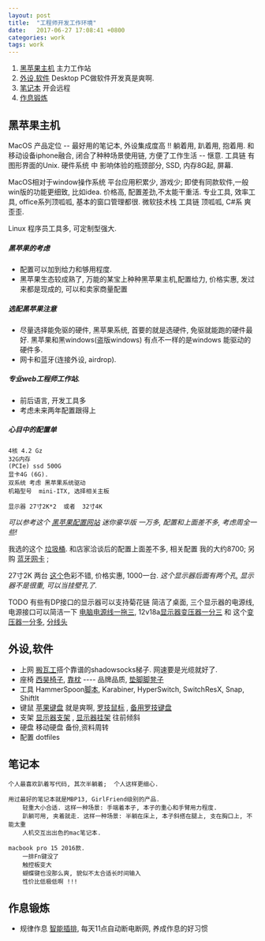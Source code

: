 ```yaml
---
layout: post
title:  "工程师开发工作环境"
date:   2017-06-27 17:08:41 +0800
categories: work
tags: work
---
```






1. [黑苹果主机](#黑苹果主机)   主力工作站
2. [外设,软件](#外设,软件)   Desktop PC做软件开发真是爽啊.
3. [笔记本](#笔记本)  开会远程
4. [作息锻炼](#作息锻炼) 




## 黑苹果主机

MacOS
    产品定位 -- 最好用的笔记本, 外设集成度高 !! 躺着用, 趴着用, 抱着用.
    和移动设备iphone融合, 闭合了种种场景使用链, 方便了工作生活 -- 惬意.
    工具链 有图形界面的Unix.
    硬件系统 中 影响体验的瓶颈部分, SSD, 内存8G起, 屏幕.

MacOS相对于window操作系统
    平台应用积累少, 游戏少; 即使有同款软件,一般 win版的功能更细致, 比如idea.
    价格高, 配置差劲,不太能干重活.
    专业工具, 效率工具, office系列顶呱呱, 基本的窗口管理都很.
    微软技术栈 工具链 顶呱呱, C#系 爽歪歪.

Linux
    程序员工具多, 可定制型强大.




##### 黑苹果的考虑

 - 配置可以加到给力和够用程度.
 - 黑苹果生态较成熟了, 万能的某宝上种种黑苹果主机,配置给力, 价格实惠, 发过来都是现成的, 可以和卖家商量配置

##### 选配黑苹果注意

  + 尽量选择能免驱的硬件, 黑苹果系统, 首要的就是选硬件, 免驱就能跑的硬件最好. 黑苹果和黑windows(盗版windows) 有点不一样的是windows 能驱动的硬件多. 
  + 网卡和蓝牙(连接外设, airdrop).

##### 专业web工程师工作站. 

 - 前后语言, 开发工具多
 - 考虑未来两年配置跟得上

##### 心目中的配置单

	4核 4.2 Gz
	32G内存
	(PCIe) ssd 500G
	显卡4G (6G).
	双系统 考虑 黑苹果系统驱动
	机箱型号  mini-ITX, 选择相关主板
	
	显示器 27寸2K*2  或者  32寸4K

*可以参考这个 [黑苹果配置网站](https://www.tonymacx86.com/buyersguide/june/2017#CustoMac_Mini_Deluxe)   迷你豪华版 一万多, 配置和上面差不多, 考虑周全一些!*

我选的这个 [垃圾桶](https://detail.tmall.com/item.htm?id=536514940606&spm=a1z09.2.0.0.58H1ZW&_u=j87puuqf875). 和店家洽谈后的配置上面差不多, 相关配置 我的大约8700;  另购 [蓝牙网卡](https://item.taobao.com/item.htm?spm=a1z09.2.0.0.3b805632JHJYST&id=537224252272&_u=r87puuqf4cd) ;

27寸2K 两台 [这个](https://item.taobao.com/item.htm?spm=a1z09.2.0.0.JK5fkr&id=533040238530&_u=l87puuq3605)色彩不错, 价格实惠, 1000一台.   *这个显示器后面有两个孔, 显示器不是很重, 可以当挂壁孔了.*

TODO  有些有DP接口的显示器可以支持菊花链 简洁了桌面, 三个显示器的电源线, 电源接口可以简洁一下 [电脑电源线一拖三](https://item.taobao.com/item.htm?spm=a1z0d.6639537.1997196601.37.235d322bkidIGe&id=552733729901), 12v18a[显示器变压器一分三](https://item.taobao.com/item.htm?spm=a1z0d.6639537.1997196601.59.235d322bkidIGe&id=537993017260) 和 这个[变压器一分多](https://item.taobao.com/item.htm?spm=a1z0d.6639537.1997196601.70.235d322bkidIGe&id=541901729542), [分线头](https://item.taobao.com/item.htm?spm=a1z0d.6639537.1997196601.4.235d322bkidIGe&id=557673570710) 



## 外设,软件

  + 上网 [搬瓦工](https://bandwagonhost.com/)搭个靠谱的shadowsocks梯子. 网速要是光缆就好了.
  + 座椅 [西昊椅子](https://item.jd.com/10089038769.html),  [靠枕](https://item.jd.com/749241.html) ---- 品牌品质,   [垫脚脚凳子](https://item.taobao.com/item.htm?spm=a1z09.2.0.0.783c53daJAj3A9&id=524542447313&_u=r87puuq8652) 
  + 工具 HammerSpoon[脚本](https://github.com/xujiazhe/keyboard/tree/xujiazhe), Karabiner, HyperSwitch, SwitchResX, Snap,  ShiftIt
  + 键鼠  [苹果键盘](https://item.taobao.com/item.htm?spm=a1z09.2.0.0.e95b9e0VZsQu9&id=529114845476&_u=r87puuq821f) 就是爽啊,  [罗技鼠标](https://item.jd.com/852431.html) , [备用罗技键盘](https://item.jd.com/712162.html) 
  + 支架  [显示器支架](https://item.jd.com/2345162.html) ,  [显示器挂架](https://item.jd.com/2921802.html)   往前倾斜 
  + 硬盘  移动硬盘 备份,资料周转
  + 配置 dotfiles




## 笔记本

	个人最喜欢趴着写代码, 其次半躺着;  个人这样更细心.

	用过最好的笔记本就是MBP13, GirlFriend级别的产品.
		轻重大小合适. 这样一种场景: 手端着本子, 本子的重心和手臂用力程度.
		趴躺可用, 夹着就走. 这样一种场景: 半躺在床上, 本子斜搭在腿上, 支在胸口上, 不能太重
		人机交互出出色的mac笔记本. 
	
	macbook pro 15 2016款. 
		一排Fn键没了
		触控板变大
		蝴蝶键也没那么爽, 貌似不太合适长时间输入
		性价比低极低啊 !!!



## 作息锻炼
 - 规律作息  [智能插排](https://item.jd.com/1589391752.html), 每天11点自动断电断网, 养成作息的好习惯

